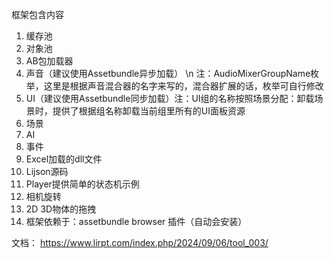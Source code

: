 框架包含内容
1. 缓存池           
2. 对象池
3. AB包加载器
4. 声音（建议使用Assetbundle异步加载） \n 注：AudioMixerGroupName枚举，这里是根据声音混合器的名字来写的，混合器扩展的话，枚举可自行修改
5. UI（建议使用Assetbundle同步加载）注：UI组的名称按照场景分配：卸载场景时，提供了根据组名称卸载当前组里所有的UI面板资源
6. 场景
7. AI
8. 事件
9. Excel加载的dll文件
10. Lijson源码
11. Player提供简单的状态机示例
12. 相机旋转
13. 2D 3D物体的拖拽
14. 框架依赖于：assetbundle browser 插件（自动会安装）

文档：
https://www.lirpt.com/index.php/2024/09/06/tool_003/
